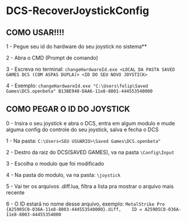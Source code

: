 # DCS-RecoverJoystickConfig


## COMO USAR!!!!

1 -     Pegue seu id do hardware do seu joystick no sistema**

2 -     Abra o CMD (Prompt de comando)

3 -     Escreva no terminal: `changeHardwareId.exe <LOCAL DA PASTA SAVED GAMES DCS (COM ASPAS DUPLA)> <ID DO SEU NOVO JOYSTICK>`

4 -     Exemplo: `changeHardwareId.exe "C:\Users\felip\Saved Games\DCS.openbeta" B13BE940-DAA6-11e8-8001-444553540000`


## COMO PEGAR O ID DO JOYSTICK

0 -     Insira o seu joystick e abra o DCS, entra em algum modulo e mude alguma config do controle do seu joystick, salva e fecha o DCS

1 -     Na pasta: `C:\Users<SEU USUARIO>\Saved Games\DCS.openbeta"`

2 -     Destro da raiz do DCS(SAVED GAMES), va na pasta `\Config\Input`

3 -     Escolha o modulo que foi modificado

4 -     Na pasta do modulo, va na pasta:  `\joystick`

5 -     Vai ter os arquivos .diff.lua, filtra a lista pra mostrar o arquivo mais recente

6 -     O ID estará no nome desse arquivo,  exemplo: `MetalStrike Pro {A25905C0-036A-11e8-8003-444553540000}.diff,    ID = A25905C0-036A-11e8-8003-44455354000`
